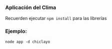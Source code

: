 ### Aplicación del Clima

Recuerden ejecutar ```npm install``` para las librerías

### Ejemplo:

```
node app -d chiclayo
```

